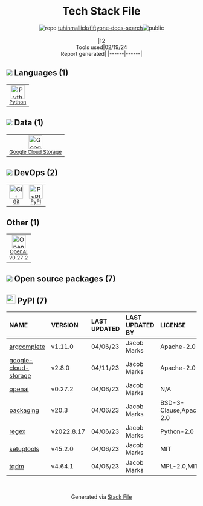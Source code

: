 <!--
&lt;--- Readme.md Snippet without images Start ---&gt;
## Tech Stack
tuhinmallick/fiftyone-docs-search is built on the following main stack:

- [Python](https://www.python.org) – Languages
- [Google Cloud Storage](https://cloud.google.com/products/cloud-storage/) – Cloud Storage
- [OpenAI](https://openai.com/) – Large Language Models

Full tech stack [here](/techstack.md)

&lt;--- Readme.md Snippet without images End ---&gt;

&lt;--- Readme.md Snippet with images Start ---&gt;
## Tech Stack
tuhinmallick/fiftyone-docs-search is built on the following main stack:

- <img width='25' height='25' src='https://img.stackshare.io/service/993/pUBY5pVj.png' alt='Python'/> [Python](https://www.python.org) – Languages
- <img width='25' height='25' src='https://img.stackshare.io/service/694/Cloud_Storage.png' alt='Google Cloud Storage'/> [Google Cloud Storage](https://cloud.google.com/products/cloud-storage/) – Cloud Storage
- <img width='25' height='25' src='https://img.stackshare.io/service/48786/default_8b1119bcbb159cebebc2f6cfc9cd2e359b169d22.jpg' alt='OpenAI'/> [OpenAI](https://openai.com/) – Large Language Models

Full tech stack [here](/techstack.md)

&lt;--- Readme.md Snippet with images End ---&gt;
-->
<div align="center">

# Tech Stack File
![](https://img.stackshare.io/repo.svg "repo") [tuhinmallick/fiftyone-docs-search](https://github.com/tuhinmallick/fiftyone-docs-search)![](https://img.stackshare.io/public_badge.svg "public")
<br/><br/>
|12<br/>Tools used|02/19/24 <br/>Report generated|
|------|------|
</div>

## <img src='https://img.stackshare.io/languages.svg'/> Languages (1)
<table><tr>
  <td align='center'>
  <img width='36' height='36' src='https://img.stackshare.io/service/993/pUBY5pVj.png' alt='Python'>
  <br>
  <sub><a href="https://www.python.org">Python</a></sub>
  <br>
  <sub></sub>
</td>

</tr>
</table>

## <img src='https://img.stackshare.io/databases.svg'/> Data (1)
<table><tr>
  <td align='center'>
  <img width='36' height='36' src='https://img.stackshare.io/service/694/Cloud_Storage.png' alt='Google Cloud Storage'>
  <br>
  <sub><a href="https://cloud.google.com/products/cloud-storage/">Google Cloud Storage</a></sub>
  <br>
  <sub></sub>
</td>

</tr>
</table>

## <img src='https://img.stackshare.io/devops.svg'/> DevOps (2)
<table><tr>
  <td align='center'>
  <img width='36' height='36' src='https://img.stackshare.io/service/1046/git.png' alt='Git'>
  <br>
  <sub><a href="http://git-scm.com/">Git</a></sub>
  <br>
  <sub></sub>
</td>

<td align='center'>
  <img width='36' height='36' src='https://img.stackshare.io/service/12572/-RIWgodF_400x400.jpg' alt='PyPI'>
  <br>
  <sub><a href="https://pypi.org/">PyPI</a></sub>
  <br>
  <sub></sub>
</td>

</tr>
</table>

## Other (1)
<table><tr>
  <td align='center'>
  <img width='36' height='36' src='https://img.stackshare.io/service/48786/default_8b1119bcbb159cebebc2f6cfc9cd2e359b169d22.jpg' alt='OpenAI'>
  <br>
  <sub><a href="https://openai.com/">OpenAI</a></sub>
  <br>
  <sub>v0.27.2</sub>
</td>

</tr>
</table>


## <img src='https://img.stackshare.io/group.svg' /> Open source packages (7)</h2>

## <img width='24' height='24' src='https://img.stackshare.io/service/12572/-RIWgodF_400x400.jpg'/> PyPI (7)

|NAME|VERSION|LAST UPDATED|LAST UPDATED BY|LICENSE|VULNERABILITIES|
|:------|:------|:------|:------|:------|:------|
|[argcomplete](https://pypi.org/project/argcomplete)|v1.11.0|04/06/23|Jacob Marks |Apache-2.0|N/A|
|[google-cloud-storage](https://pypi.org/project/google-cloud-storage)|v2.8.0|04/11/23|Jacob Marks |Apache-2.0|N/A|
|[openai](https://pypi.org/project/openai)|v0.27.2|04/06/23|Jacob Marks |N/A|N/A|
|[packaging](https://pypi.org/project/packaging)|v20.3|04/06/23|Jacob Marks |BSD-3-Clause,Apache-2.0|N/A|
|[regex](https://pypi.org/project/regex)|v2022.8.17|04/06/23|Jacob Marks |Python-2.0|N/A|
|[setuptools](https://pypi.org/project/setuptools)|v45.2.0|04/06/23|Jacob Marks |MIT|[CVE-2022-40897](https://github.com/advisories/GHSA-r9hx-vwmv-q579) (High)|
|[tqdm](https://pypi.org/project/tqdm)|v4.64.1|04/06/23|Jacob Marks |MPL-2.0,MIT|N/A|

<br/>
<div align='center'>

Generated via [Stack File](https://github.com/marketplace/stack-file)
